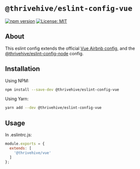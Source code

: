 # `@thrivehive/eslint-config-vue`

[![npm version](https://badge.fury.io/js/%40thrivehive%2Feslint-config-vue.svg)](https://badge.fury.io/js/%40thrivehive%2Feslint-config-vue)
[![License: MIT](https://img.shields.io/badge/License-MIT-green.svg)](https://opensource.org/licenses/MIT)

## About

This eslint config extends the official [Vue Airbnb config](https://github.com/vuejs/vue-cli/tree/dev/packages/@vue/eslint-config-airbnb#readme), and the [@thrivehive/eslint-config-node](../eslint-config-node) config.

## Installation

Using NPM:

```bash
npm install --save-dev @thrivehive/eslint-config-vue
```

Using Yarn:

```bash
yarn add --dev @thrivehive/eslint-config-vue
```

## Usage

In .eslintrc.js:

```js
module.exports = {
  extends: [
    '@thrivehive/vue'
  ]
};
```